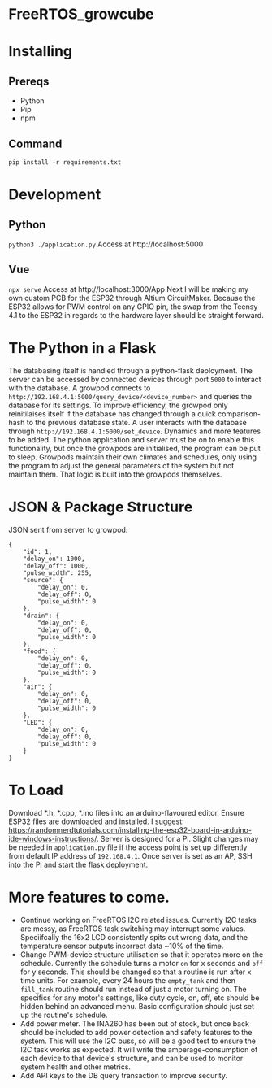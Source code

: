# FreeRTOS_growcube
 
# Installing

## Prereqs
- Python
- Pip
- npm

## Command
`pip install -r requirements.txt`

# Development

## Python
`python3 ./application.py`
Access at http://localhost:5000

## Vue
`npx serve`
Access at http://localhost:3000/App
Next I will be making my own custom PCB for the ESP32 through Altium CircuitMaker. Because the ESP32 allows for PWM control on any GPIO pin, the swap from the Teensy 4.1 to the ESP32 in regards to the hardware layer should be straight forward. 

# The Python in a Flask
The databasing itself is handled through a python-flask deployment. The server can be accessed by connected devices through port `5000` to interact with the database. A growpod connects to `http://192.168.4.1:5000/query_device/<device_number>` and queries the database for its settings. To improve efficiency, the growpod only reinitilaises itself if the database has changed through a quick comparison-hash to the previous database state. A user interacts with the database through `http://192.168.4.1:5000/set_device`. Dynamics and more features to be added. The python application and server must be on to enable this functionality, but once the growpods are initialised, the program can be put to sleep. Growpods maintain their own climates and schedules, only using the program to adjust the general parameters of the system but not maintain them. That logic is built into the growpods themselves. 

# JSON & Package Structure
JSON sent from server to growpod:
```
{
    "id": 1,
    "delay_on": 1000,
    "delay_off": 1000,
    "pulse_width": 255,
    "source": {
        "delay_on": 0,
        "delay_off": 0,
        "pulse_width": 0
    },
    "drain": {
        "delay_on": 0,
        "delay_off": 0,
        "pulse_width": 0
    },
    "food": {
        "delay_on": 0,
        "delay_off": 0,
        "pulse_width": 0
    },
    "air": {
        "delay_on": 0,
        "delay_off": 0,
        "pulse_width": 0
    },
    "LED": {
        "delay_on": 0,
        "delay_off": 0,
        "pulse_width": 0
    }
}
```

# To Load
Download \*.h, \*.cpp, \*.ino files into an arduino-flavoured editor. Ensure ESP32 files are downloaded and installed. I suggest: https://randomnerdtutorials.com/installing-the-esp32-board-in-arduino-ide-windows-instructions/. 
Server is designed for a Pi. Slight changes may be needed in `application.py` file if the access point is set up differently from default IP address of `192.168.4.1`. Once server is set as an AP, SSH into the Pi and start the flask deployment. 

# More features to come. 
+ Continue working on FreeRTOS I2C related issues. Currently I2C tasks are messy, as FreeRTOS task switching may interrupt some values. Speciifcally the 16x2 LCD consistently spits out wrong data, and the temperature sensor outputs incorrect data ~10% of the time. 
+ Change PWM-device structure utilisation so that it operates more on the schedule. Currently the schedule turns a motor `on` for x seconds and `off` for y seconds. This should be changed so that a routine is run after x time units. For example, every 24 hours the `empty_tank` and then `fill_tank` routine should run instead of just a motor turning on. The specifics for any motor's settings, like duty cycle, on, off, etc should be hidden behind an advanced menu. Basic configuration should just set up the routine's schedule. 
+ Add power meter. The INA260 has been out of stock, but once back should be included to add power detection and safety features to the system. This will use the I2C buss, so will be a good test to ensure the I2C task works as expected. It will write the amperage-consumption of each device to that device's structure, and can be used to monitor system health and other metrics. 
+ Add API keys to the DB query transaction to improve security. 
